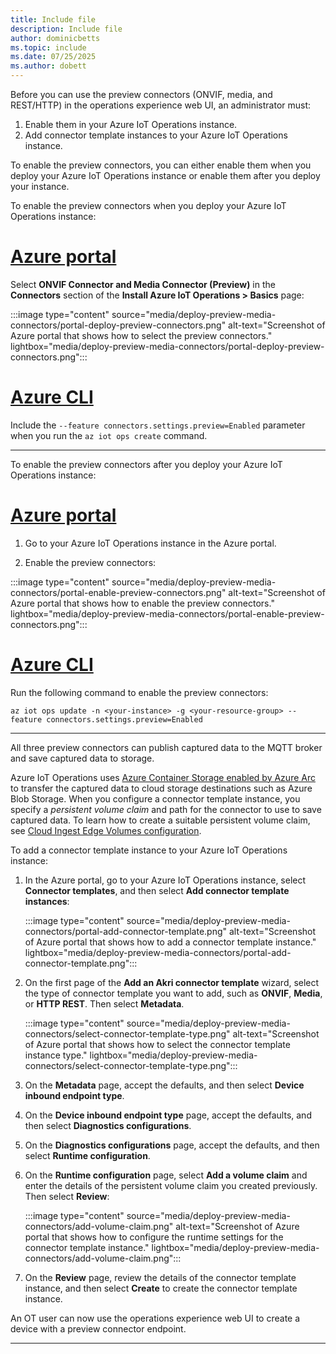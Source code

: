 ```yaml
---
title: Include file
description: Include file
author: dominicbetts
ms.topic: include
ms.date: 07/25/2025
ms.author: dobett
---
```


Before you can use the preview connectors (ONVIF, media, and REST/HTTP) in the operations experience web UI, an administrator must:

1. Enable them in your Azure IoT Operations instance.
1. Add connector template instances to your Azure IoT Operations instance.

To enable the preview connectors, you can either enable them when you deploy your Azure IoT Operations instance or enable them after you deploy your instance.

To enable the preview connectors when you deploy your Azure IoT Operations instance:

# [Azure portal](#tab/portal)

Select **ONVIF Connector and Media Connector (Preview)** in the **Connectors** section of the **Install Azure IoT Operations > Basics** page:

:::image type="content" source="media/deploy-preview-media-connectors/portal-deploy-preview-connectors.png" alt-text="Screenshot of Azure portal that shows how to select the preview connectors." lightbox="media/deploy-preview-media-connectors/portal-deploy-preview-connectors.png":::

# [Azure CLI](#tab/cli)

Include the `--feature connectors.settings.preview=Enabled` parameter when you run the `az iot ops create` command.

---

To enable the preview connectors after you deploy your Azure IoT Operations instance:

# [Azure portal](#tab/portal)

1. Go to your Azure IoT Operations instance in the Azure portal.

1. Enable the preview connectors:

  :::image type="content" source="media/deploy-preview-media-connectors/portal-enable-preview-connectors.png" alt-text="Screenshot of Azure portal that shows how to enable the preview connectors." lightbox="media/deploy-preview-media-connectors/portal-enable-preview-connectors.png":::

# [Azure CLI](#tab/cli)

Run the following command to enable the preview connectors:

```azcli
az iot ops update -n <your-instance> -g <your-resource-group> --feature connectors.settings.preview=Enabled
```

---

All three preview connectors can publish captured data to the MQTT broker and save captured data to storage.

Azure IoT Operations uses [Azure Container Storage enabled by Azure Arc](/azure/azure-arc/container-storage/overview) to transfer the captured data to cloud storage destinations such as Azure Blob Storage. When you configure a connector template instance, you specify a _persistent volume claim_ and path for the connector to use to save captured data. To learn how to create a suitable persistent volume claim, see [Cloud Ingest Edge Volumes configuration](/azure/azure-arc/container-storage/cloud-ingest-edge-volume-configuration).

To add a connector template instance to your Azure IoT Operations instance:

1. In the Azure portal, go to your Azure IoT Operations instance, select **Connector templates**, and then select **Add connector template instances**:

    :::image type="content" source="media/deploy-preview-media-connectors/portal-add-connector-template.png" alt-text="Screenshot of Azure portal that shows how to add a connector template instance." lightbox="media/deploy-preview-media-connectors/portal-add-connector-template.png":::

1. On the first page of the **Add an Akri connector template** wizard, select the type of connector template you want to add, such as **ONVIF**, **Media**, or **HTTP REST**. Then select **Metadata**.

    :::image type="content" source="media/deploy-preview-media-connectors/select-connector-template-type.png" alt-text="Screenshot of Azure portal that shows how to select the connector template instance type." lightbox="media/deploy-preview-media-connectors/select-connector-template-type.png":::

1. On the **Metadata** page, accept the defaults, and then select **Device inbound endpoint type**.

1. On the **Device inbound endpoint type** page, accept the defaults, and then select **Diagnostics configurations**.

1. On the **Diagnostics configurations** page, accept the defaults, and then select **Runtime configuration**.

1. On the **Runtime configuration** page, select **Add a volume claim** and enter the details of the persistent volume claim you created previously. Then select **Review**:

    :::image type="content" source="media/deploy-preview-media-connectors/add-volume-claim.png" alt-text="Screenshot of Azure portal that shows how to configure the runtime settings for the connector template instance." lightbox="media/deploy-preview-media-connectors/add-volume-claim.png":::

1. On the **Review** page, review the details of the connector template instance, and then select **Create** to create the connector template instance.

An OT user can now use the operations experience web UI to create a device with a preview connector endpoint.

---

